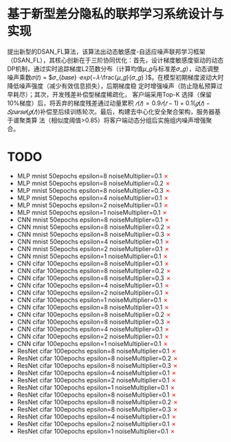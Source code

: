 # 基于新型差分隐私的联邦学习系统设计与实现
​	提出新型的DSAN_FL算法，该算法出动态敏感度-自适应噪声联邦学习框架（DSAN_FL），其核心创新在于三阶协同优化：首先，设计梯度敏感度驱动的动态DP机制，通过实时追踪梯度L2范数分布（计算均值𝜇_𝑔与标准差𝜎_𝑔），动态调整噪声乘数𝜎(𝑡) = $𝜎_{𝑏𝑎𝑠𝑒} ·𝑒𝑥𝑝(−𝜆·\frac{𝜇_𝑔}{𝜎_𝑔}  )$。在模型初期梯度波动大时降低噪声强度（减少有效信息损失），后期梯度稳 定时增强噪声（防止隐私预算过早耗尽）；其次，开发残差补偿型梯度稀疏化， 客户端采用Top-K 选择（保留 10%梯度）后，将丢弃的梯度残差通过动量累积 $𝑟(𝑡) = 0.9𝑟(𝑡 −1) +0.1(𝑔(𝑡)− 𝑆𝑝𝑎𝑟𝑠𝑒(𝑔(𝑡))$补偿至后续训练轮次。最后，构建去中心化安全聚合架构，服务器基于谱聚类算 法（相似度阈值>0.85）将客户端动态分组后实施组内噪声增强聚合。

# TODO
- MLP mnist 50epochs epsilon=8 noiseMultiplier=0.1 <span style="color:red;">✗</span>
- MLP mnist 50epochs epsilon=8 noiseMultiplier=0.2 <span style="color:red;">✗</span>
- MLP mnist 50epochs epsilon=8 noiseMultiplier=0.3 <span style="color:red;">✗</span>
- MLP mnist 50epochs epsilon=4 noiseMultiplier=0.1 <span style="color:red;">✗</span>
- MLP mnist 50epochs epsilon=2 noiseMultiplier=0.1 <span style="color:red;">✗</span>
- MLP mnist 50epochs epsilon=1 noiseMultiplier=0.1 <span style="color:red;">✗</span>
- CNN mnist 50epochs epsilon=8 noiseMultiplier=0.1 <span style="color:red;">✗</span>
- CNN mnist 50epochs epsilon=8 noiseMultiplier=0.2 <span style="color:red;">✗</span>
- CNN mnist 50epochs epsilon=8 noiseMultiplier=0.3 <span style="color:red;">✗</span>
- CNN mnist 50epochs epsilon=4 noiseMultiplier=0.1 <span style="color:red;">✗</span>
- CNN mnist 50epochs epsilon=2 noiseMultiplier=0.1 <span style="color:red;">✗</span>
- CNN mnist 50epochs epsilon=1 noiseMultiplier=0.1 <span style="color:red;">✗</span>
- CNN cifar 100epochs epsilon=8 noiseMultiplier=0.1 <span style="color:red;">✗</span>
- CNN cifar 100epochs epsilon=8 noiseMultiplier=0.2 <span style="color:red;">✗</span>
- CNN cifar 100epochs epsilon=8 noiseMultiplier=0.3 <span style="color:red;">✗</span>
- CNN cifar 100epochs epsilon=4 noiseMultiplier=0.1 <span style="color:red;">✗</span>
- CNN cifar 100epochs epsilon=2 noiseMultiplier=0.1 <span style="color:red;">✗</span>
- CNN cifar 100epochs epsilon=1 noiseMultiplier=0.1 <span style="color:red;">✗</span>
- CNN cifar 100epochs epsilon=8 noiseMultiplier=0.1 <span style="color:red;">✗</span>
- CNN cifar 100epochs epsilon=8 noiseMultiplier=0.2 <span style="color:red;">✗</span>
- CNN cifar 100epochs epsilon=8 noiseMultiplier=0.3 <span style="color:red;">✗</span>
- CNN cifar 100epochs epsilon=4 noiseMultiplier=0.1 <span style="color:red;">✗</span>
- CNN cifar 100epochs epsilon=2 noiseMultiplier=0.1 <span style="color:red;">✗</span>
- CNN cifar 100epochs epsilon=1 noiseMultiplier=0.1 <span style="color:red;">✗</span>
- ResNet cifar 100epochs epsilon=8 noiseMultiplier=0.1 <span style="color:red;">✗</span>
- ResNet cifar 100epochs epsilon=8 noiseMultiplier=0.2 <span style="color:red;">✗</span>
- ResNet cifar 100epochs epsilon=8 noiseMultiplier=0.3 <span style="color:red;">✗</span>
- ResNet cifar 100epochs epsilon=4 noiseMultiplier=0.1 <span style="color:red;">✗</span>
- ResNet cifar 100epochs epsilon=2 noiseMultiplier=0.1 <span style="color:red;">✗</span>
- ResNet cifar 100epochs epsilon=1 noiseMultiplier=0.1 <span style="color:red;">✗</span>
- ResNet cifar 100epochs epsilon=8 noiseMultiplier=0.1 <span style="color:red;">✗</span>
- ResNet cifar 100epochs epsilon=8 noiseMultiplier=0.2 <span style="color:red;">✗</span>
- ResNet cifar 100epochs epsilon=8 noiseMultiplier=0.3 <span style="color:red;">✗</span>
- ResNet cifar 100epochs epsilon=4 noiseMultiplier=0.1 <span style="color:red;">✗</span>
- ResNet cifar 100epochs epsilon=2 noiseMultiplier=0.1 <span style="color:red;">✗</span>
- ResNet cifar 100epochs epsilon=1 noiseMultiplier=0.1 <span style="color:red;">✗</span>











